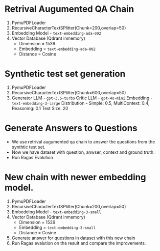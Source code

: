 # Retrival Augumented QA Chain

1. PymuPDFLoader
2. RecursiveCharacterTextSPlitter(Chunk=200,overlap=50)
3. Embedding Model - `text-embedding-ada-002`
4. Vector Database (Qdrant inmemory)
   - Dimension = 1536
   - Embedding = `text-embedding-ada-002`
   - Distance = Cosine
  
# Synthetic test set generation

1. PymuPDFLoader
2. RecursiveCharacterTextSPlitter(Chunk=600,overlap=50)
3. Generator LLM - `gpt-3.5-turbo`
   Critic LLM - `gpt-4o-mini`
   Embedding - `text-embedding-3-large` 
   Distribution - Simple: 0.5, MultiContext: 0.4, Reasoning: 0.1
   Test Size: 20

# Generate Answers to Questions
- We use retrival augumented qa chain to answer the questions from the synthtic test set.
- Now we have dataset with question, anwser, context and ground truth.
- Run Ragas Evalution

# New chain with newer embedding model.

1. PymuPDFLoader
2. RecursiveCharacterTextSPlitter(Chunk=200,overlap=50)
3. Embedding Model - `text-embedding-3-small`
4. Vector Database (Qdrant inmemory)
   - Dimension = 1536
   - Embedding = `text-embedding-3-small`
   - Distance = Cosine
5. Generate answer for questions in dataset with this new chain
6. Run Ragas evalution on the result and compare the improvements.